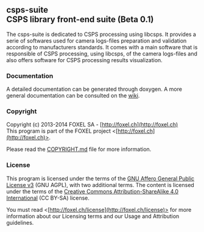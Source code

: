 
## csps-suite<br />CSPS library front-end suite (Beta 0.1)

The csps-suite is dedicated to CSPS processing using libcsps. It provides a serie of softwares used for camera logs-files preparation and validation according to manufacturers standards. It comes with a main software that is responsible of CSPS processing, using libcsps, of the camera logs-files and also offers software for CSPS processing results visualization.


### Documentation

A detailed documentation can be generated through doxygen. A more general documentation can be consulted on the [wiki](https://github.com/niam-foxel/csps-suite/wiki).


### Copyright

Copyright (c) 2013-2014 FOXEL SA - [http://foxel.ch](http://foxel.ch)<br />
This program is part of the FOXEL project <[http://foxel.ch](http://foxel.ch)>.

Please read the [COPYRIGHT.md](COPYRIGHT.md) file for more information.


### License

This program is licensed under the terms of the
[GNU Affero General Public License v3](http://www.gnu.org/licenses/agpl.html)
(GNU AGPL), with two additional terms. The content is licensed under the terms
of the
[Creative Commons Attribution-ShareAlike 4.0 International](http://creativecommons.org/licenses/by-sa/4.0/)
(CC BY-SA) license.

You must read <[http://foxel.ch/license](http://foxel.ch/license)> for more
information about our Licensing terms and our Usage and Attribution guidelines.
